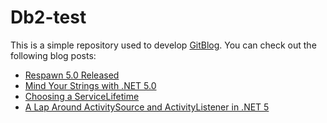 # Db2-test
This is a simple repository used to develop [GitBlog](https://github.com/ldellisola/72.41-DB2).
You can check out the following blog posts:
- [Respawn 5.0 Released](./posts/respawn-50-released.md)
- [Mind Your Strings with .NET 5.0](./posts/mind-your-strings.md)
- [Choosing a ServiceLifetime](./posts/choosing-a-service-lifetime.md)
- [A Lap Around ActivitySource and ActivityListener in .NET 5](https://jimmybogard.com/activitysource-and-listener-in-net-5/)
